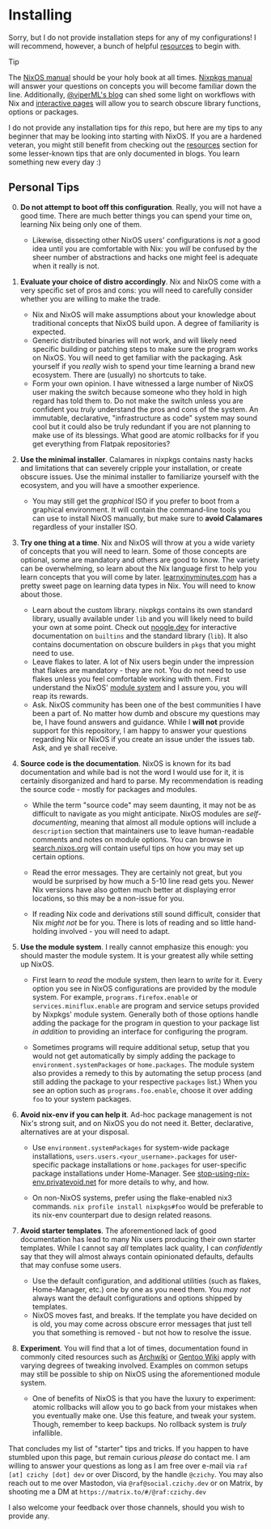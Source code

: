 # Installing

[resources]: https://github.com/notAShelf/nyx?tab=readme-ov-file#cool-resources
[interactive pages]: https://github.com/notAShelf/nyx?tab=readme-ov-file#interactive-pages
[NixOS manual]: https://nixos.org/manual/nixos/stable
[Nixpkgs manual]: https://nixos.org/manual/nixpkgs/stable/
[@viperML's blog]: https://ayats.org/

Sorry, but I do not provide installation steps for any of my configurations! I
will recommend, however, a bunch of helpful [resources] to begin with.

<!-- deno-fmt-ignore-start -->

> [!TIP]
> The [NixOS manual] should be your holy book at all times. [Nixpkgs manual]
> will answer your questions on concepts you will become familiar down the line.
> Additionally, [@viperML's blog] can shed some light on workflows with Nix and
> [interactive pages] will allow you to search obscure library functions,
> options or packages.

<!-- deno-fmt-ignore-end -->

I do not provide any installation tips for _this_ repo, but here are my tips to
any beginner that may be looking into starting with NixOS. If you are a hardened
veteran, you might still benefit from checking out the [resources] section for
some lesser-known tips that are only documented in blogs. You learn something
new every day :)

## Personal Tips

[learnxinyminutes.com]: https://learnxinyminutes.com/docs/nix
[noogle.dev]: https://noogle.dev
[module system]: https://nixos.org/manual/nixos/stable/#sec-writing-modules
[search.nixos.org]: https://search.nixos.org
[stop-using-nix-env.privatevoid.net]: https://stop-using-nix-env.privatevoid.net/
[Archwiki]: https://wiki.archlinux.org/
[Gentoo Wiki]: https://wiki.gentoo.org

0. **Do not attempt to boot off this configuration**. Really, you will not have
   a good time. There are much better things you can spend your time on,
   learning Nix being only one of them.

   - Likewise, dissecting other NixOS users' configurations is _not_ a good idea
     until you are comfortable with Nix: you _will_ be confused by the sheer
     number of abstractions and hacks one might feel is adequate when it really
     is not.

1. **Evaluate your choice of distro accordingly**. Nix and NixOS come with a
   very specific set of pros and cons: you will need to carefully consider
   whether you are willing to make the trade.

   - Nix and NixOS will make assumptions about your knowledge about traditional
     concepts that NixOS build upon. A degree of familiarity is expected.
   - Generic distributed binaries will not work, and will likely need specific
     building or patching steps to make sure the program works on NixOS. You
     will need to get familiar with the packaging. Ask yourself if you _really_
     wish to spend your time learning a brand new ecosystem. There are (usually)
     no shortcuts to take.
   - Form your own opinion. I have witnessed a large number of NixOS user making
     the switch because someone who they hold in high regard has told them to.
     Do not make the switch unless you are confident you _truly_ understand the
     pros and cons of the system. An immutable, declarative, "infrastructure as
     code" system may sound cool but it could also be truly redundant if you are
     not planning to make use of its blessings. What good are atomic rollbacks
     for if you get everything from Flatpak repositories?

2. **Use the minimal installer**. Calamares in nixpkgs contains nasty hacks and
   limitations that can severely cripple your installation, or create obscure
   issues. Use the minimal installer to familiarize yourself with the ecosystem,
   and you will have a smoother experience.

   - You may still get the _graphical_ ISO if you prefer to boot from a
     graphical environment. It will contain the command-line tools you can use
     to install NixOS manually, but make sure to **avoid Calamares** regardless
     of your installer ISO.

3. **Try one thing at a time**. Nix and NixOS will throw at you a wide variety
   of concepts that you will need to learn. Some of those concepts are optional,
   some are mandatory and others are good to know. The variety can be
   overwhelming, so learn about the Nix language first to help you learn
   concepts that you will come by later. [learnxinyminutes.com] has a pretty
   sweet page on learning data types in Nix. You will need to know about those.

   - Learn about the custom library. nixpkgs contains its own standard library,
     usually available under `lib` and you will likely need to build your own at
     some point. Check out [noogle.dev] for interactive documentation on
     `builtins` and the standard library (`lib`). It also contains documentation
     on obscure builders in `pkgs` that you might need to use.
   - Leave flakes to later. A lot of Nix users begin under the impression that
     flakes are mandatory - they are not. You do not need to use flakes unless
     you feel comfortable working with them. First understand the NixOS'
     [module system] and I assure you, you will reap its rewards.
   - Ask. NixOS community has been one of the best communities I have been a
     part of. No matter how dumb and obscure my questions may be, I have found
     answers and guidance. While I **will not** provide support for this
     repository, I am happy to answer your questions regarding Nix or NixOS if
     you create an issue under the issues tab. Ask, and ye shall receive.

4. **Source code is the documentation**. NixOS is known for its bad
   documentation and while bad is not the word I would use for it, it is
   certainly disorganized and hard to parse. My recommendation is reading the
   source code - mostly for packages and modules.

   - While the term "source code" may seem daunting, it may not be as difficult
     to navigate as you might anticipate. NixOS modules are _self-documenting_,
     meaning that almost all module options will include a `description` section
     that maintainers use to leave human-readable comments and notes on module
     options. You can browse in [search.nixos.org] will contain useful tips on
     how you may set up certain options.

   - Read the error messages. They are certainly not great, but you would be
     surprised by how much a 5-10 line read gets you. Newer Nix versions have
     also gotten much better at displaying error locations, so this may be a
     non-issue for you.

   - If reading Nix code and derivations still sound difficult, consider that
     Nix _might not_ be for you. There is lots of reading and so little
     hand-holding involved - you will need to adapt.

5. **Use the module system**. I really cannot emphasize this enough: you should
   master the module system. It is your greatest ally while setting up NixOS.

   - First learn to _read_ the module system, then learn to _write_ for it.
     Every option you see in NixOS configurations are provided by the module
     system. For example, `programs.firefox.enable` or
     `services.miniflux.enable` are program and service setups provided by
     Nixpkgs' module system. Generally both of those options handle adding the
     package for the program in question to your package list _in addition_ to
     providing an interface for configuring the program.

   - Sometimes programs will require additional setup, setup that you would not
     get automatically by simply adding the package to
     `environment.systemPackages` or `home.packages`. The module system also
     provides a remedy to this by automating the setup process (and still adding
     the package to your respective `packages` list.) When you see an option
     such as `programs.foo.enable`, choose it over adding `foo` to your system
     packages.

6. **Avoid nix-env if you can help it**. Ad-hoc package management is not Nix's
   strong suit, and on NixOS you do not need it. Better, declarative,
   alternatives are at your disposal.

   - Use `environment.systemPackages` for system-wide package installations,
     `users.users.<your_username>.packages` for user-specific package
     installations or `home.packages` for user-specific package installations
     under Home-Manager. See [stop-using-nix-env.privatevoid.net] for more
     details to why, and how.

   - On non-NixOS systems, prefer using the flake-enabled nix3 commands.
     `nix profile install nixpkgs#foo` would be preferable to its nix-env
     counterpart due to design related reasons.

7. **Avoid starter templates**. The aforementioned lack of good documentation
   has lead to many Nix users producing their own starter templates. While I
   cannot say _all_ templates lack quality, I can _confidently_ say that they
   will almost always contain opinionated defaults, defaults that may confuse
   some users.

   - Use the default configuration, and additional utilities (such as flakes,
     Home-Manager, etc.) one by one as you need them. You _may not_ always want
     the default configurations and options shipped by templates.
   - NixOS moves fast, and breaks. If the template you have decided on is old,
     you may come across obscure error messages that just tell you that
     something is removed - but not how to resolve the issue.

8. **Experiment**. You will find that a lot of times, documentation found in
   commonly cited resources such as [Archwiki] or [Gentoo Wiki] apply with
   varying degrees of tweaking involved. Examples on common setups may still be
   possible to ship on NixOS using the aforementioned module system.

   - One of benefits of NixOS is that you have the luxury to experiment: atomic
     rollbacks will allow you to go back from your mistakes when you eventually
     make one. Use this feature, and tweak your system. Though, remember to keep
     backups. No rollback system is _truly_ infallible.

That concludes my list of "starter" tips and tricks. If you happen to have
stumbled upon this page, but remain curious _please_ do contact me. I am willing
to answer your questions as long as I am free over e-mail via
`raf [at] czichy [dot] dev` or over Discord, by the handle `@czichy`. You
may also reach out to me over Mastodon, via `@raf@social.czichy.dev` or on
Matrix, by shooting me a DM at `https://matrix.to/#/@raf:czichy.dev`

I also welcome your feedback over those channels, should you wish to provide
any.
